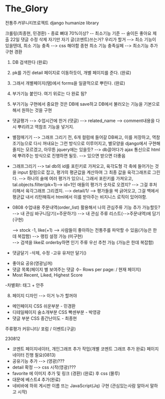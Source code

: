 # The_Glory

전통주*커뮤니티*프로젝트
django humanize library

크롤링(최종현, 민경환) - 종료
뼈대 70%이상? -- 최소기능 기준 -- 술이든  좋아요 제출 22일
댓글 수정 삭제
자기만 자기 글(코멘트)쓰는거?
우리가 할거
--> 최소 기능이 있을텐데, 
최소 기능 충족 --> css 해야함 종현
최소 기능 충족실페 --> 최소기능 추가 구현 경환

1. DB 검색한다 (완료)
2. pk를 가진 detail 페이지로 이동하듯이, 개별 페이지를 준다. (완료)
3. 그래서 개별페이지(탬)에서 forms을 일괄적으로 뿌린다. (완료)

4. 부가기능 붙인다. 여기 위로는 다 완료 됨?

5. 부가기능 구현에서 중요한 것은 DB에 save하고 DB에서 불러오는 기능을 기본으로 해서 원하는 것을 구현

- 댓글평가 --> 수업시간에 한거 (댓글) --> related_name --> comment내용을 다시 뿌리려고 역참조 기능을 넣거지.
- 별점매기기 --> 그래프 그리기 전, 6개 컬럼에 들어갈 DB짜고, 이를 저장하고, 역참조기능으로 다시 꺼내요는 그런 방식으로 이루어지고, 별모양을 django에서 구현해줄지는 모르겠고, 아무튼 jquery에는 있을듯? --> db끌어다가 ajax 통신으로 html에 뿌려주는 방식으로 진행하면 될듯. --> 있으면 받으면 더좋음


- 그래프그리기 --> tal db의 id를 포린키로 가져오고, 육각도형 각 축에 들어가는 것을 input 칼럼으로 잡고, 평가의 평균값을 계산하여 그 최종 값을 육각그래프로 그린다. --> 하나의 술에 여러 평가가 있으니, 그래서 포린키를 가져오고, tal.objects.filter(pk=1)--> id=1인 애들의 평가가 숫자로 오겠지? --> 그걸 후처리해서 육각그래프 그리겠지.
  --> detail/1/ --> 평가들을 싹 긁어오고, 그걸 백에서 평균값 내서 리턴해줘서 html에서 이를 받아주는 비지니스 로직이 있어야함.

- 0808 수업내용 주문내역(order_list) 활용해서 나의 관심주류 기능 추가 가능할듯?
  --> 내 관심 바구니담기(=주문하기) --> 내 관심 주류 리스트(-->주문내역)에 담기(구현)

  --> stock -1, like(+1) --> 사람들이 좋아하는 전통주를 파악할 수 있음(가능은 한데 복잡함)
  --> 랭킹 설정 가능 (미구현)  
  --> 검색을 like로 orderby하면 인기 주류 우선 추천 가능 (가능은 한데 복잡함)

* 댓글달기 -삭제, 수정 -고유 유저만 달기()

- 좋아요 공유(영광님꺼)
- 댓글 목록(페이지 별 보여주는 댓글 수- Rows per page: / 현재 페이지)
- Most Recent, Liked, Highest Score

-차별화!: 태그 + 안주

8. 페이지 디자인 --> 이거 누가 할꺼야

- 메인페이지 CSS 쉬운부분 - 민경환
- 디테일페이지 술소개부분 CSS 빡센부분 - 박영광
- 댓글 부분 CSS 중간난이도 - 최종현



주류평가 커뮤니티/ 포럼 / 이벤트(구글)



230812

- 코멘트 페이지네이터, 개인그래프 추가 작업(개별 코멘트 그래프 추가 완료) 페이지네이터 진행 필요(0813)
- 공유기능 추가 --> (영광)???
- detail 확정 --> css 시작(영광)???
- favorite 에 이미지 추가 및 링크 (경환) (완료) 후 css (몰루)
- 대문에 베스트4 추가(완료)
- 네비바에 하위 게시판 이름 뜨는 JavaScript(Jq) 구현 (관심있는사람 알아서 말하고 시작)